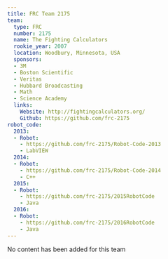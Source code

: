 ```yaml
---
title: FRC Team 2175
team:
  type: FRC
  number: 2175
  name: The Fighting Calculators
  rookie_year: 2007
  location: Woodbury, Minnesota, USA
  sponsors:
  - 3M
  - Boston Scientific
  - Veritas
  - Hubbard Broadcasting
  - Math
  - Science Academy
  links:
    Website: http://fightingcalculators.org/
    Github: https://github.com/frc-2175
robot_code:
  2013:
  - Robot:
    - https://github.com/frc-2175/Robot-Code-2013
    - LabVIEW
  2014:
  - Robot:
    - https://github.com/frc-2175/Robot-Code-2014
    - C++
  2015:
  - Robot:
    - https://github.com/frc-2175/2015RobotCode
    - Java
  2016:
  - Robot:
    - https://github.com/frc-2175/2016RobotCode
    - Java
---
```


No content has been added for this team